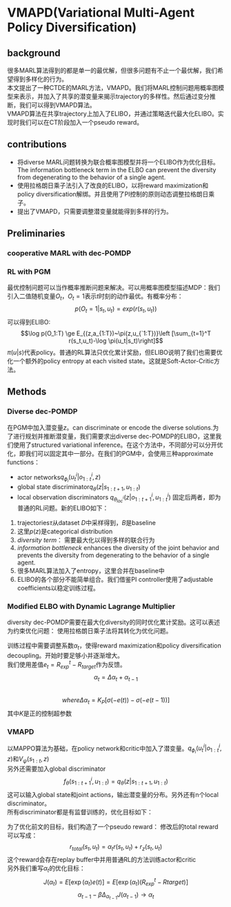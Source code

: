 # VMAPD(Variational Multi-Agent Policy Diversification)
## background
很多MARL算法得到的都是单一的最优解，但很多问题有不止一个最优解，我们希望得到多样化的行为。  
本文提出了一种CTDE的MARL方法，VMAPD。我们将MARL控制问题用概率图模型来表示，并加入了共享的潜变量来揭示trajectory的多样性。然后通过变分推断，我们可以得到VMAPD算法。  
VMAPD算法在共享trajectory上加入了ELIBO，并通过策略迭代最大化ELIBO。实现时我们可以在CT阶段加入一个pseudo reward。

## contributions
+ 将diverse MARL问题转换为联合概率图模型并将一个ELIBO作为优化目标。 The information bottleneck term in the ELBO can prevent the diversity from degenerating to the behavior of a single agent.
+ 使用拉格朗日乘子法引入了改良的ELIBO，以将reward maximization和policy diversification解绑。并且使用了PI控制的原则动态调整拉格朗日乘子。  
+ 提出了VMAPD，只需要调整潜变量就能得到多样的行为。

## Preliminaries
### cooperative MARL with dec-POMDP
### RL with PGM
最优控制问题可以当作概率推断问题来解决。可以用概率图模型描述MDP：我们引入二值随机变量$O_t$，$O_t = 1$表示$t$时刻的动作最优。有概率分布：
$$p(O_t = 1|s_t,u_t) = exp(r(s_t,u_t))$$
可以得到ELIBO:
$$\log p(O_1:T) \ge E_{(z,a_{1:T})~\pi(z,u_{`1:T})}\left [\sum_{t=1}^T r(s_t,u_t)-\log \pi(u_t|s_t)\right]$$
$\pi (u|s)$代表policy。普通的RL算法只优化累计奖励，但ELIBO说明了我们也需要优化一个额外的policy entropy at each visited state。这就是Soft-Actor-Critic方法。

## Methods
### Diverse dec-POMDP
在PGM中加入潜变量$z$。can discriminate or encode the diverse solutions.为了进行规划并推断潜变量，我们需要求出diverse dec-POMDP的ELIBO，这里我们使用了structured variational inference。在这个方法中，不同部分可以分开优化，即我们可以固定其中一部分。在我们的PGM中，会使用三种approximate functions：  
+ actor networks$q_{\phi_i}(u_t^i|o_{1:t}^i,z)$  
+ global state discriminator$q_\theta(z|s_{1:t+1},u_{1:t})$  
+ local observation discriminators $q_{\theta_{loc}^i}(z|o^i_{1:t+1},u_{1:t}^i)$
固定后两者，即为普通的RL问题。新的ELIBO如下：

1. trajectories$\tau$从dataset $D$中采样得到，$B$是baseline
2. 这里$p(z)$是categorical distribution
3. *diversity term*： 需要最大化以得到多样的联合行为
4. *information bottleneck* enhances the diversity of the joint behavior and prevents the diversity from degenerating to the behavior of a single agent.
5. 很多MARL算法加入了entropy，这里合并在baseline中
6. ELIBO的各个部分不能简单组合。我们借鉴PI controller使用了adjustable coefficients以稳定训练过程。

### Modified ELBO with Dynamic Lagrange Multiplier
diversity dec-POMDP需要在最大化diversity的同时优化累计奖励。这可以表述为约束优化问题：
使用拉格朗日乘子法将其转化为优化问题。

训练过程中需要调整系数$\alpha_t$，使得reward maximization和policy diversification decoupling。开始时要足够小并逐渐增大。  
我们使用差值$e_t = R^t_{exp} - R_{target}$作为反馈。  
$$\alpha_t = \Delta \alpha_t + \alpha_{t-1}$$  
$$where \Delta \alpha_t = K_P[\sigma(-e(t)) - \sigma(-e(t-1))]$$
其中$K$是正的控制超参数

### VMAPD
以MAPPO算法为基础，在policy network和critic中加入了潜变量。$q_{\phi_i}(u_t^i|o_{1:t}^i,z)$和$V_{\psi}(s_{1:t},z)$  
另外还需要加入global discriminator
$$f_\theta(s_{1:t+1}^i,u_{1:t}) = q_\theta(z|s_{1:t+1},u_{1:t})$$
这可以输入global state和joint actions，输出潜变量的分布。另外还有n个local discriminator。  
所有discriminator都是有监督训练的，优化目标如下：

为了优化前文的目标，我们构造了一个pseudo reward：
修改后的total reward 可以写成：
$$r_{total}(s_t,u_t) = \alpha_t r(s_t,u_t) + r_z(s_t,u_t)$$
这个reward会存在replay buffer中并用普通RL的方法训练actor和critic  
另外我们重写$\alpha_t$的优化目标：
$$J(\alpha_t) = E[\exp(\alpha_t)e(t)] = E[\exp(\alpha_t)(R_{exp}^t-R{target})]$$
$$\alpha_{t-1}-\beta\Delta_{\alpha_{t-1}}J(\alpha_{t-1}) \to\alpha_t$$